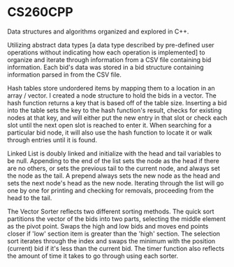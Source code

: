 # CS260CPP
Data structures and algorithms organized and explored in C++. 

Utilizing abstract data types [a data type described by pre-defined user operations without indicating how each operation is implemented] to organize and iterate through information from a CSV file containing bid information. Each bid's data was stored in a bid structure containing information parsed in from the CSV file. 

Hash tables store undordered items by mapping them to a location in an array / vector. I created a node structure to hold the bids in a vector. The hash function returns a key that is based off of the table size. Inserting a bid into the table sets the key to the hash function's result, checks for existing nodes at that key, and will either put the new entry in that slot or check each slot until the next open slot is reached to enter it. When searching for a particular bid node, it will also use the hash function to locate it or walk through entries until it is found.

Linked List is doubly linked and initialize with the head and tail variables to be null. Appending to the end of the list sets the node as the head if there are no others, or sets the previous tail to the current node, and always set the node as the tail. A prepend always sets the new node as the head and sets the next node's head as the new node. Iterating through the list will go one by one for printing and checking for removals, proceeding from the head to the tail.

The Vector Sorter reflects two different sorting methods. The quick sort partitions the vector of the bids into two parts, selecting the middle element as the pivot point. Swaps the high and low bids and moves end points closer if 'low' section item is greater than the 'high' section. The selection sort iterates through the index and swaps the minimum with the position (current) bid if it's less than the current bid. The timer function also reflects the amount of time it takes to go through using each sorter.
